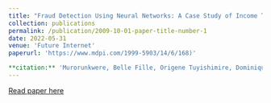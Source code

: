 ```yaml
---
title: "Fraud Detection Using Neural Networks: A Case Study of Income Tax"
collection: publications
permalink: /publication/2009-10-01-paper-title-number-1
date: 2022-05-31
venue: 'Future Internet'
paperurl: 'https://www.mdpi.com/1999-5903/14/6/168)'

**citation:** 'Murorunkwere, Belle Fille, Origene Tuyishimire, Dominique Haughton, and Joseph Nzabanita. (2022). &quot;Fraud Detection Using Neural Networks: A Case Study of Income Tax.&quot; <i>Future Internet</i>. 1(1).'
---
```




[Read paper here](https://www.mdpi.com/1999-5903/14/6/168)



